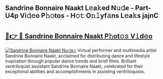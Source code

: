 ## Sandrine Bonnaire Naakt L𝚎a𝚔ed N𝚞𝚍e - Part-U4p Vi𝚍𝚎o P𝚑𝚘tos - H𝚘𝚝 O𝚗𝚕yf𝚊ns L𝚎a𝚔s jajnC

# <h2><a href="http://kfd8i5.oniu.top/?m=Sandrine+Bonnaire+Naakt">🔗👉 🔴 Sandrine Bonnaire Naakt P𝚑ot𝚘𝚜 V𝚒d𝚎o</a></h2>

[![Sandrine Bonnaire Naakt Nu𝚍e𝚜](https://i.imgur.com/0qMVB7G.gif)](http://kfd8i5.oniu.top/?m=Sandrine+Bonnaire+Naakt)
Virtual performer and multimedia artist Sandrine Bonnaire Naakt, acclaimed for distributing dance and lifestyle inspiration through popular dance trends and brief films. Brilliant ventriloquist assistant Sandrine Bonnaire Naakt, celebrated for their exceptional abilities and accomplishments in assisting ventriloquists.  
